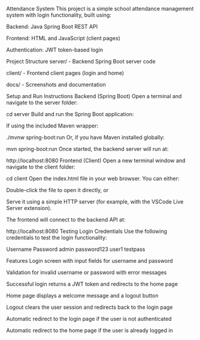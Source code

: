 Attendance System
This project is a simple school attendance management system with login functionality, built using:

Backend: Java Spring Boot REST API

Frontend: HTML and JavaScript (client pages)

Authentication: JWT token-based login

Project Structure
server/ - Backend Spring Boot server code

client/ - Frontend client pages (login and home)

docs/ - Screenshots and documentation

Setup and Run Instructions
Backend (Spring Boot)
Open a terminal and navigate to the server folder:


cd server
Build and run the Spring Boot application:

If using the included Maven wrapper:


./mvnw spring-boot:run
Or, if you have Maven installed globally:


mvn spring-boot:run
Once started, the backend server will run at:


http://localhost:8080
Frontend (Client)
Open a new terminal window and navigate to the client folder:


cd client
Open the index.html file in your web browser. You can either:

Double-click the file to open it directly, or

Serve it using a simple HTTP server (for example, with the VSCode Live Server extension).

The frontend will connect to the backend API at:


http://localhost:8080
Testing Login Credentials
Use the following credentials to test the login functionality:

Username	Password
admin	password123
user1	testpass

Features
Login screen with input fields for username and password

Validation for invalid username or password with error messages

Successful login returns a JWT token and redirects to the home page

Home page displays a welcome message and a logout button

Logout clears the user session and redirects back to the login page

Automatic redirect to the login page if the user is not authenticated

Automatic redirect to the home page if the user is already logged in

